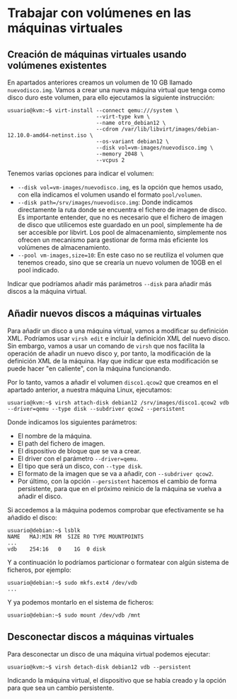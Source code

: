 # Trabajar con volúmenes en las máquinas virtuales

## Creación de máquinas virtuales usando volúmenes existentes

En apartados anteriores creamos un volumen de 10 GB llamado `nuevodisco.img`. Vamos a crear una nueva máquina virtual que tenga como disco duro este volumen, para ello ejecutamos la siguiente instrucción: 

```
usuario@kvm:~$ virt-install --connect qemu:///system \
                            --virt-type kvm \
                            --name otro_debian12 \
                            --cdrom /var/lib/libvirt/images/debian-12.10.0-amd64-netinst.iso \
                            --os-variant debian12 \
                            --disk vol=vm-images/nuevodisco.img \
                            --memory 2048 \
                            --vcpus 2
```			 

Tenemos varias opciones para indicar el volumen:

* `--disk vol=vm-images/nuevodisco.img`, es la opción que hemos usado, con ella indicamos el volumen usando el formato `pool/volumen`. 
* `--disk path=/srv/images/nuevodisco.img`: Donde indicamos directamente la ruta donde se encuentra el fichero de imagen de disco. Es importante entender, que no es necesario que el fichero de imagen de disco que utilicemos este guardado en un pool, simplemente ha de ser accesible por libvirt. Los pool de almacenamiento, simplemente nos ofrecen un mecanismo para gestionar de forma más eficiente los volúmenes de almacenamiento.
* `--pool vm-images,size=10`: En este caso no se reutiliza el volumen que tenemos creado, sino que se crearía un nuevo volumen de 10GB en el pool indicado.

Indicar que podríamos añadir más parámetros `--disk` para añadir más discos a la máquina virtual.

## Añadir nuevos discos a máquinas virtuales

Para añadir un disco a una máquina virtual, vamos a modificar su definición XML. Podríamos usar `virsh edit` e incluir la definición XML del nuevo disco. Sin embargo, vamos a usar un comando de `virsh` que nos facilita la operación de añadir un nuevo disco y, por tanto, la modificación de la definición XML de la máquina. Hay que indicar que esta modificación se puede hacer "en caliente", con la máquina funcionando.

Por lo tanto, vamos a añadir el volumen `disco1.qcow2` que creamos en el apartado anterior, a nuestra máquina Linux, ejecutamos:

```
usuario@kvm:~$ virsh attach-disk debian12 /srv/images/disco1.qcow2 vdb --driver=qemu --type disk --subdriver qcow2 --persistent
```

Donde indicamos los siguientes parámetros:

* El nombre de la máquina.
* El path del fichero de imagen.
* El dispositivo de bloque que se va a crear.
* El driver con el parámetro `--driver=qemu`.
* El tipo que será un disco, con `--type disk`.
* El formato de la imagen que se va a añadir, con `--subdriver qcow2`.
* Por último, con la opción `--persistent` hacemos el cambio de forma persistente, para que en el próximo reinicio de la máquina se vuelva a añadir el disco.

Si accedemos a la máquina podemos comprobar que efectivamente se ha añadido el disco:

```
usuario@debian:~$ lsblk
NAME   MAJ:MIN RM  SIZE RO TYPE MOUNTPOINTS
...
vdb    254:16   0    1G  0 disk 
```
Y a continuación lo podríamos particionar o formatear con algún sistema de ficheros, por ejemplo:

```
usuario@debian:~$ sudo mkfs.ext4 /dev/vdb
...
```

Y ya podemos montarlo en el sistema de ficheros:

```
usuario@debian:~$ sudo mount /dev/vdb /mnt
```

## Desconectar discos a máquinas virtuales

Para desconectar un disco de una máquina virtual podemos ejecutar:

```
usuario@kvm:~$ virsh detach-disk debian12 vdb --persistent
```

Indicando la máquina virtual, el dispositivo que se había creado y la opción para que sea un cambio persistente.

